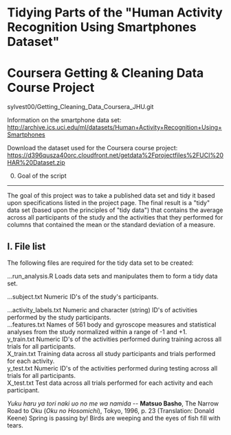 Tidying Parts of the "Human Activity Recognition Using Smartphones Dataset"
================================================================================
Coursera Getting & Cleaning Data Course Project
================================================================================
sylvest00/Getting_Cleaning_Data_Coursera_JHU.git

Information on the smartphone data set:
http://archive.ics.uci.edu/ml/datasets/Human+Activity+Recognition+Using+Smartphones 

Download the dataset used for the Coursera course project: https://d396qusza40orc.cloudfront.net/getdata%2Fprojectfiles%2FUCI%20HAR%20Dataset.zip




0. Goal of the script
---------------------
The goal of this project was to take a published data set and tidy it based upon specifications listed in the project page. The final result is a "tidy" data set (based upon the principles of "tidy data") that contains the average across all participants of the study and the activities that they performed for columns that contained the mean or the standard deviation of a measure.

I. File list
------------
The following files are required for the tidy data set to be created:  

...run_analysis.R              Loads data sets and manipulates them to form a tidy data set.  

...subject.txt                 Numeric ID's of the study's participants.  

...activity_labels.txt         Numeric and character (string) ID's of activities performed by the study participants.  
...features.txt                Names of 561 body and gyroscope measures and statistical analyses from the study normalized                                        within a range of -1 and +1.  
       y_train.txt                 Numeric ID's of the activities performed during training across all trials for all
                                       participants.  
       X_train.txt                 Training data across all study participants and trials performed for each activity.  
       y_test.txt                  Numeric ID's of the activities performed during testing across all trials for all
                                       participants.  
       X_test.txt                  Test data across all trials performed for each activity and each participant.  







 *Yuku haru ya*
 *tori naki uo no*
 *me wa namida*
 -- **Matsuo Basho**, The Narrow Road to Oku (*Oku no Hosomichi*),
 Tokyo, 1996, p. 23 (Translation: Donald Keene)
 Spring is passing by!
 Birds are weeping and the eyes
 of fish fill with tears.